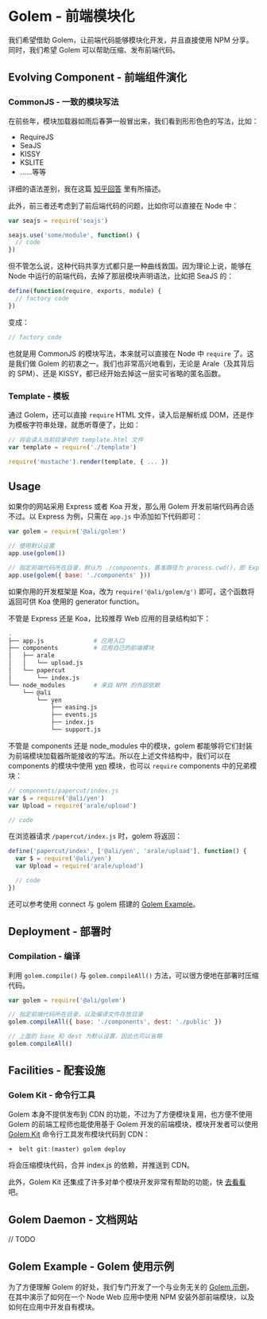 # Golem - 前端模块化

我们希望借助 Golem，让前端代码能够模块化开发，并且直接使用 NPM 分享。同时，我们希望 Golem 可以帮助压缩、发布前端代码。

## Evolving Component - 前端组件演化

### CommonJS - 一致的模块写法

在前些年，模块加载器如雨后春笋一般冒出来，我们看到形形色色的写法，比如：

- RequireJS
- SeaJS
- KISSY
- KSLITE
- ……等等

详细的语法差别，我在这篇 [知乎回答][loaders] 里有所描述。

此外，前三者还考虑到了前后端代码的问题，比如你可以直接在 Node 中：

```js
var seajs = require('seajs')

seajs.use('some/module', function() {
  // code
})
```

但不管怎么说，这种代码共享方式都只是一种曲线救国。因为理论上说，能够在 Node 中运行的前端代码，去掉了那层模块声明语法，比如把 SeaJS 的：

```js
define(function(require, exports, module) {
  // factory code
})
```

变成：

```js
// factory code
```

也就是用 CommonJS 的模块写法，本来就可以直接在 Node 中 `require` 了。这是我们做 Golem 的初衷之一。我们也非常高兴地看到，无论是 Arale（及其背后的 SPM）、还是 KISSY，都已经开始去掉这一层实可省略的匿名函数。

### Template - 模板

通过 Golem，还可以直接 `require` HTML 文件，读入后是解析成 DOM，还是作为模板字符串处理，就悉听尊便了，比如：

```js
// 将会读入当前目录中的 template.html 文件
var template = require('./template')

require('mustache').render(template, { ... })
```

## Usage

如果你的网站采用 Express 或者 Koa 开发，那么用 Golem 开发前端代码再合适不过。以 Express 为例，只需在 `app.js` 中添加如下代码即可：

```js
var golem = require('@ali/golem')

// 使用默认设置
app.use(golem())

// 指定前端代码所在目录，默认为 ./components，基准路径为 process.cwd()，即 Express 应用的根目录
app.use(golem({ base: './components' }))
```

如果你用的开发框架是 Koa，改为 `require('@ali/golem/g')` 即可，这个函数将返回可供 Koa 使用的 generator function。

不管是 Express 还是 Koa，比较推荐 Web 应用的目录结构如下：

```bash
.
├── app.js              # 应用入口
├── components          # 应用自己的前端模块
│   ├── arale
│   │   └── upload.js
│   └── papercut
│       └── index.js
└── node_modules        # 来自 NPM 的外部依赖
    └── @ali
        └── yen
            ├── easing.js
            ├── events.js
            ├── index.js
            └── support.js
```

不管是 components 还是 node_modules 中的模块，golem 都能够将它们封装为前端模块加载器所能接收的写法。所以在上述文件结构中，我们可以在 components 的模块中使用 [yen][yen] 模块，也可以 `require` components 中的兄弟模块：

```js
// components/papercut/index.js
var $ = require('@ali/yen')
var Upload = require('arale/upload')

// code
```

在浏览器请求 `/papercut/index.js` 时，golem 将返回：

```js
define('papercut/index', ['@ali/yen', 'arale/upload'], function() {
  var $ = require('@ali/yen')
  var Upload = require('arale/upload')

  // code
})
```

还可以参考使用 connect 与 golem 搭建的 [Golem Example][golem-example]。

## Deployment - 部署时

### Compilation - 编译

利用 `golem.compile()` 与 `golem.compileAll()` 方法，可以很方便地在部署时压缩代码。

```js
var golem = require('@ali/golem')

// 指定前端代码所在目录，以及编译文件存放目录
golem.compileAll({ base: './components', dest: './public' })

// 上面的 base 和 dest 为默认设置，因此也可以省略
golem.compileAll()
```

## Facilities - 配套设施

### Golem Kit - 命令行工具

Golem 本身不提供发布到 CDN 的功能，不过为了方便模块复用，也方便不使用 Golem 的前端工程师也能使用基于 Golem 开发的前端模块，模块开发者可以使用 [Golem Kit][golem-kit] 命令行工具发布模块代码到 CDN：

```js
➜  belt git:(master) golem deploy
```

将会压缩模块代码，合并 index.js 的依赖，并推送到 CDN。

此外，Golem Kit 还集成了许多对单个模块开发非常有帮助的功能，快 [去看看][golem-kit] 吧。

## Golem Daemon - 文档网站

// TODO

## Golem Example - Golem 使用示例

为了方便理解 Golem 的好处，我们专门开发了一个与业务无关的 [Golem 示例][golem-example]，在其中演示了如何在一个 Node Web 应用中使用 NPM 安装外部前端模块，以及如何在应用中开发自有模块。


[loaders]: http://www.zhihu.com/question/22739468/answer/29949594
[central]: http://gitlab.alibaba-inc.com/groups/central
[yen]: http://gitlab.alibaba-inc.com/central/yen
[golem-example]: http://gitlab.alibaba-inc.com/central/golem-example
[golem-kit]: http://gitlab.alibaba-inc.com/central/golem-kit
